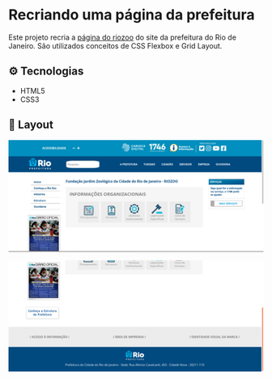 
# Recriando uma página da prefeitura

Este projeto recria a [página do riozoo](https://www.rio.rj.gov.br/web/riozoo/) do site da prefeitura do Rio de Janeiro. São utilizados conceitos de CSS Flexbox e Grid Layout.

## :gear: Tecnologias

- HTML5
- CSS3

## :art: Layout
![layout1](img/layout1.png)

![layout2](img/layout2.png)

